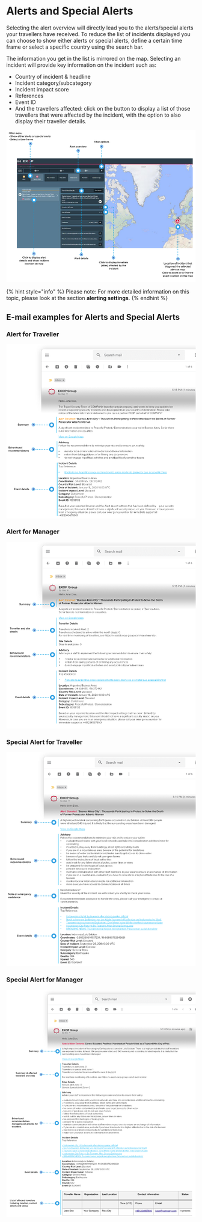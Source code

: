 # Alerts and Special Alerts

Selecting the alert overview will directly lead you to the alerts/special alerts your travellers have received. To reduce the list of incidents displayed you can choose to show either alerts or special alerts, define a certain time frame or select a specific country using the search bar. 

The information you get in the list is mirrored on the map. Selecting an incident will provide key information on the incident such as: 

* Country of incident & headline
* Incident category/subcategory
* Incident impact score 
* References 
* Event ID 
* And the travellers affected: click on the button to display a list of those travellers that were affected by the incident, with the option to also display their traveller details. 

![](../../.gitbook/assets/alertspage%20%281%29.png)

{% hint style="info" %}
Please note: For more detailed information on this topic, please look at the section **alerting settings**.
{% endhint %}

## E-mail examples for Alerts and Special Alerts

### Alert for Traveller

![](../../.gitbook/assets/alertfortraveller.png)

### Alert for Manager

![](../../.gitbook/assets/alertformanager.png)

### Special Alert for Traveller

![](../../.gitbook/assets/specialalertforreisende.png)

### Special Alert for Manager

![](../../.gitbook/assets/specialalertformanager.png)

